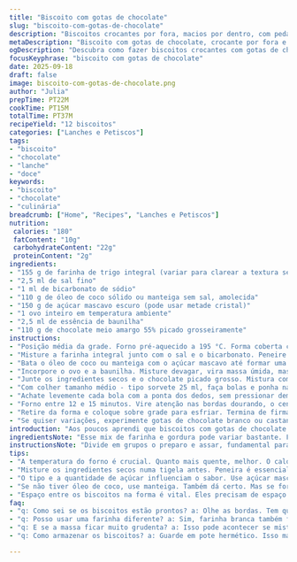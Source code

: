 ```yaml
---
title: "Biscoito com gotas de chocolate"
slug: "biscoito-com-gotas-de-chocolate"
description: "Biscoitos crocantes por fora, macios por dentro, com pedaços de chocolate amargo. Um clássico que só parece simples, mas tem truques para ficar na textura certa. Use farinha comum, mas prefira a integral para um sabor mais rústico. Substituí a manteiga por óleo de coco numa versão que dá um toque diferente, quase caramelizado. A doçura da cassonade garante um aroma mais profundo, mas açúcar mascavo também funciona. Essencial prestar atenção no tempo do forno e no ponto visual - quando ficam levemente dourados nas bordas, estão prontos. Preparar com paciência sintonizado no cheiro e na textura faz toda diferença."
metaDescription: "Biscoito com gotas de chocolate, crocante por fora e macio por dentro. Aprenda a fazer essa delícia com toques especiais."
ogDescription: "Descubra como fazer biscoitos crocantes com gotas de chocolate. Aromas e texturas de dar água na boca."
focusKeyphrase: "biscoito com gotas de chocolate"
date: 2025-09-18
draft: false
image: biscoito-com-gotas-de-chocolate.png
author: "Julia"
prepTime: PT22M
cookTime: PT15M
totalTime: PT37M
recipeYield: "12 biscoitos"
categories: ["Lanches e Petiscos"]
tags:
- "biscoito"
- "chocolate"
- "lanche"
- "doce"
keywords:
- "biscoito"
- "chocolate"
- "culinária"
breadcrumb: ["Home", "Recipes", "Lanches e Petiscos"]
nutrition: 
 calories: "180"
 fatContent: "10g"
 carbohydrateContent: "22g"
 proteinContent: "2g"
ingredients:
- "155 g de farinha de trigo integral (variar para clarear a textura se quiser)"
- "2,5 ml de sal fino"
- "1 ml de bicarbonato de sódio"
- "110 g de óleo de coco sólido ou manteiga sem sal, amolecida"
- "150 g de açúcar mascavo escuro (pode usar metade cristal)"
- "1 ovo inteiro em temperatura ambiente"
- "2,5 ml de essência de baunilha"
- "110 g de chocolate meio amargo 55% picado grosseiramente"
instructions:
- "Posição média da grade. Forno pré-aquecido a 195 °C. Forma coberta com papel manteiga. Organização evita guerra com papel grudando."
- "Misture a farinha integral junto com o sal e o bicarbonato. Peneire ou mexa bem para homogeneizar."
- "Bata o óleo de coco ou manteiga com o açúcar mascavo até formar uma pasta leve e aerada. Se usar manteiga, cuidado para não derreter demais. Dá um clique no sabor e textura."
- "Incorpore o ovo e a baunilha. Misture devagar, vira massa úmida, mas não líquida demais. Pouco mexe para não endurecer depois."
- "Junte os ingredientes secos e o chocolate picado grosso. Mistura com colher de pau ou espátula, só até incorporar. Fundir o chocolate na massa pode virar bagunça."
- "Com colher tamanho médio - tipo sorvete 25 ml, faça bolas e ponha na forma, deixando espaço de mais ou menos 5 cm. Doure na borda, depois são biscoitos lindos, uniformes."
- "Achate levemente cada bola com a ponta dos dedos, sem pressionar demais, é pra ganhar aquele acabamento rústico."
- "Forno entre 12 e 15 minutos. Vire atenção nas bordas dourando, o centro ainda gelatinoso. O cheirinho do chocolate assando é guia. Se passarem demais ficam secos, então melhor tirar um pouco antes. A textura muda rápido nesse ponto."
- "Retire da forma e coloque sobre grade para esfriar. Termina de firmar ali e não empapam."
- "Se quiser variações, experimente gotas de chocolate branco ou castanhas picadas finas (se não for alérgico). Troque a farinha integral pela branca para biscoito mais crocante. No lugar do ovo, uma colher de sopa de linhaça hidratada promete, mas altera textura."
introduction: "Aos poucos aprendi que biscoitos com gotas de chocolate não são só uma massa comum—é ciência e arte. A textura precisa ser equilibrada, então o tipo de açúcar e gordura faz uma baita diferença. Já gastei várias fornadas testando farinha branca, integral, manteiga, óleo de coco. Usei essência e fava de baunilha pra ver qual aroma ganhava mais presença. Descobri que dar aquela desfiada leve na massa antes de assar e manter o espaço entre os biscoitos faz eles crescerem uniformes, sem grudar no forno. O cheiro do chocolate derretendo no forno é um mapa do tesouro para saber quando tirar. Sempre que faço, meu pézinho firme na cozinha diz quando chegou a hora capaz de agradar a galera inteira."
ingredientsNote: "Esse mix de farinha e gordura pode variar bastante. Farinha integral escurece o biscoito e dá um sabor quase terroso, ótimo contra o amargor do chocolate. Manteiga traz untuosidade e sabor amanteigado clássico; já óleo de coco acrescenta leveza e aroma discreto de coco, não exagerar porque muda o perfil. Açúcar mascavo é o segredo para aquele gosto caramelo profundo. Para substituir o chocolate meio amargo, uso chocolate com 50% cacau, mas evito os com menos cacau—fica muito doce e altera muito a textura da massa. Sal e bicarbonato ajudam na leve fermentação, deixando a crosta crocante e o interior macio, sem que fique empapado. A baunilha perfuma sem roubar o protagonismo do chocolate. O ovo pode ser substituído por linhaça hidratada, mas a textura muda bastante, fica mais densa e menos crocante."
instructionsNote: "Divide em grupos o preparo e assar, fundamental para manter o controle do ponto. Bata bem a gordura com o açúcar para incorporar ar na massa, essencial para biscoito macio, não endurecer demais. Misture os secos separadamente porque ajuda a distribuir o sal e bicarbonato uniformemente, garantindo crescimento parelho. Usar colher medida evita biscoitos de tamanhos diferentes, que assam desiguais e deixam uns crus, outros queimados. Esquentar o forno antes é base – biscoito gosta de temperatura alta para firmar rápido as bordas antes do centro cozinhar demais. No forno, atenção ao tom dourado das bordas; centro vai parecer meio molhado, e isso é sinal para o biscoito perfeito. Esfriar na grade evita umidade por baixo, que deixaria massa grudenta. Evite mexer demais a massa depois dos ingredientes secos e chocolate – isso altera a textura final, bem importante. Experimente trocar o chocolate por pedaços de frutas secas para biscoitos com textura diferente — fica muito bom também."
tips:
- "A temperatura do forno é crucial. Quanto mais quente, melhor. O calor alto ajuda a crocância. Comece com 195 °C, depois ajuste se necessário. Perceba o cheiro do chocolate assando. Esse é o seu guia."
- "Misture os ingredientes secos numa tigela antes. Peneira é essencial, ajuda a evitar grumos. O sal e o bicarbonato se dispersam melhor assim. Um bom crescimento dos biscoitos depende disso. Não negligencie esse passo."
- "O tipo e a quantidade de açúcar influenciam o sabor. Use açúcar mascavo escuro para aquele toque caramelizado. Se não tiver, o cristal pode substituir. Mas o gosto muda. Faça testes."
- "Se não tiver óleo de coco, use manteiga. Também dá certo. Mas se for manteiga, bata até ficar aerada. Não derreta demais. A textura fluida é o que queremos. Esse detalhe muda tudo."
- "Espaço entre os biscoitos na forma é vital. Eles precisam de espaço para crescer. Caso contrário, grudam e não ficam uniformes. Mantenha pelo menos 5 cm entre eles. Biscoitos bonitos resultam em boa organização."
faq:
- "q: Como sei se os biscoitos estão prontos? a: Olhe as bordas. Tem que estar levemente douradas. O centro ainda deve parecer um pouco molhado. O cheiro é outro indicador. É a hora de retirar."
- "q: Posso usar uma farinha diferente? a: Sim, farinha branca também funciona bem. Mas muda a textura. Biscoito fica mais leve. Fique atento ao tempo de forno. Pode ser necessário ajustar."
- "q: E se a massa ficar muito grudenta? a: Isso pode acontecer se misturar demais. Melhor não mexer muito depois dos secos. Se acontecer, adicione um pouco mais de farinha aos poucos. Cuidado para não exagerar."
- "q: Como armazenar os biscoitos? a: Guarde em pote hermético. Isso mantém a crocância. Se preferir macios, lugar fechado serve. Mas eu prefiro crocantes. E nunca coloque na geladeira. Isso estraga."

---
```

